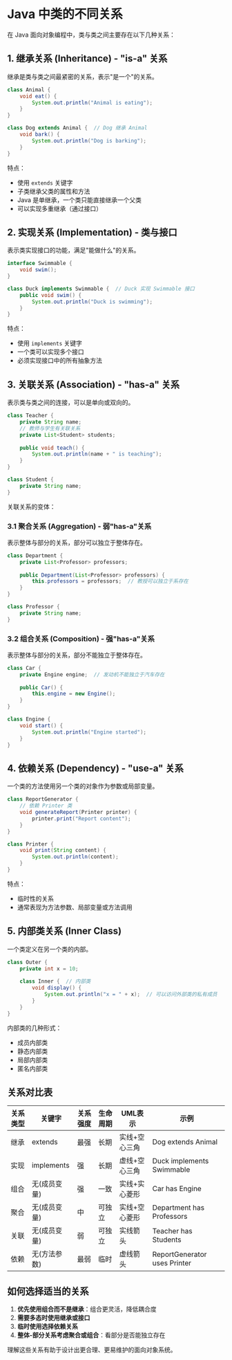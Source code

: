 # Java 中类的不同关系

在 Java 面向对象编程中，类与类之间主要存在以下几种关系：

## 1. 继承关系 (Inheritance) - "is-a" 关系

继承是类与类之间最紧密的关系，表示"是一个"的关系。

```java
class Animal {
    void eat() {
        System.out.println("Animal is eating");
    }
}

class Dog extends Animal {  // Dog 继承 Animal
    void bark() {
        System.out.println("Dog is barking");
    }
}
```

特点：
- 使用 `extends` 关键字
- 子类继承父类的属性和方法
- Java 是单继承，一个类只能直接继承一个父类
- 可以实现多重继承（通过接口）

## 2. 实现关系 (Implementation) - 类与接口

表示类实现接口的功能，满足"能做什么"的关系。

```java
interface Swimmable {
    void swim();
}

class Duck implements Swimmable {  // Duck 实现 Swimmable 接口
    public void swim() {
        System.out.println("Duck is swimming");
    }
}
```

特点：
- 使用 `implements` 关键字
- 一个类可以实现多个接口
- 必须实现接口中的所有抽象方法

## 3. 关联关系 (Association) - "has-a" 关系

表示类与类之间的连接，可以是单向或双向的。

```java
class Teacher {
    private String name;
    // 教师与学生有关联关系
    private List<Student> students;
    
    public void teach() {
        System.out.println(name + " is teaching");
    }
}

class Student {
    private String name;
}
```

关联关系的变体：

### 3.1 聚合关系 (Aggregation) - 弱"has-a"关系

表示整体与部分的关系，部分可以独立于整体存在。

```java
class Department {
    private List<Professor> professors;
    
    public Department(List<Professor> professors) {
        this.professors = professors;  // 教授可以独立于系存在
    }
}

class Professor {
    private String name;
}
```

### 3.2 组合关系 (Composition) - 强"has-a"关系

表示整体与部分的关系，部分不能独立于整体存在。

```java
class Car {
    private Engine engine;  // 发动机不能独立于汽车存在
    
    public Car() {
        this.engine = new Engine();
    }
}

class Engine {
    void start() {
        System.out.println("Engine started");
    }
}
```

## 4. 依赖关系 (Dependency) - "use-a" 关系

一个类的方法使用另一个类的对象作为参数或局部变量。

```java
class ReportGenerator {
    // 依赖 Printer 类
    void generateReport(Printer printer) {
        printer.print("Report content");
    }
}

class Printer {
    void print(String content) {
        System.out.println(content);
    }
}
```

特点：
- 临时性的关系
- 通常表现为方法参数、局部变量或方法调用

## 5. 内部类关系 (Inner Class)

一个类定义在另一个类的内部。

```java
class Outer {
    private int x = 10;
    
    class Inner {  // 内部类
        void display() {
            System.out.println("x = " + x);  // 可以访问外部类的私有成员
        }
    }
}
```

内部类的几种形式：
- 成员内部类
- 静态内部类
- 局部内部类
- 匿名内部类

## 关系对比表

| 关系类型 | 关键字 | 关系强度 | 生命周期 | UML表示 | 示例 |
|---------|--------|---------|---------|---------|------|
| 继承 | extends | 最强 | 长期 | 实线+空心三角 | Dog extends Animal |
| 实现 | implements | 强 | 长期 | 虚线+空心三角 | Duck implements Swimmable |
| 组合 | 无(成员变量) | 强 | 一致 | 实线+实心菱形 | Car has Engine |
| 聚合 | 无(成员变量) | 中 | 可独立 | 实线+空心菱形 | Department has Professors |
| 关联 | 无(成员变量) | 弱 | 可独立 | 实线箭头 | Teacher has Students |
| 依赖 | 无(方法参数) | 最弱 | 临时 | 虚线箭头 | ReportGenerator uses Printer |

## 如何选择适当的关系

1. **优先使用组合而不是继承**：组合更灵活，降低耦合度
2. **需要多态时使用继承或接口**
3. **临时使用选择依赖关系**
4. **整体-部分关系考虑聚合或组合**：看部分是否能独立存在

理解这些关系有助于设计出更合理、更易维护的面向对象系统。
